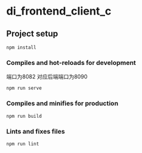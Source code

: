 # di_frontend_client_c

## Project setup
```
npm install
```

### Compiles and hot-reloads for development
端口为8082
对应后端端口为8090
```
npm run serve
```

### Compiles and minifies for production
```
npm run build
```

### Lints and fixes files
```
npm run lint
```

